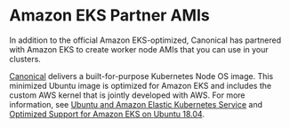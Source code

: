 # Amazon EKS Partner AMIs<a name="eks-partner-amis"></a>

In addition to the official Amazon EKS\-optimized, Canonical has partnered with Amazon EKS to create worker node AMIs that you can use in your clusters\.

[Canonical](https://www.canonical.com/) delivers a built\-for\-purpose Kubernetes Node OS image\. This minimized Ubuntu image is optimized for Amazon EKS and includes the custom AWS kernel that is jointly developed with AWS\. For more information, see [Ubuntu and Amazon Elastic Kubernetes Service](https://cloud-images.ubuntu.com/aws-eks/) and [Optimized Support for Amazon EKS on Ubuntu 18\.04](http://aws.amazon.com/blogs/opensource/optimized-support-amazon-eks-ubuntu-1804/)\.